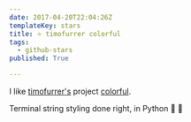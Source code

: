 ```yaml
---
date: 2017-04-20T22:04:26Z
templateKey: stars
title: ⭐ timofurrer colorful
tags:
  - github-stars
published: True

---
```


I like [timofurrer's](https://github.com/timofurrer) project [colorful](https://github.com/timofurrer/colorful).

Terminal string styling done right, in Python :snake: :tada:
